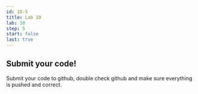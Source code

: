 ```yaml
---
id: 10-5
title: Lab 10
lab: 10
step: 5
start: false
last: true
---
```


## Submit your code!

Submit your code to github, double check github and make sure everything is pushed and correct.


